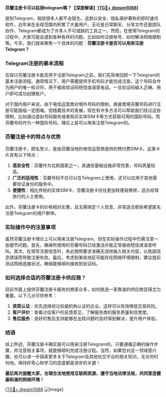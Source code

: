**芬蘭注册卡可以註冊telegram嗎？【深度解读】[[TG💪+ @esim1088](https://t.me/s/esim1088)]**

提到Telegram，相信很多人都不会陌生。这款以安全、隐私保护著称的即时通讯软件，近年来在全球范围内积累了大量用户。无论是日常聊天、分享文件还是团队协作，Telegram都成为了许多人不可或缺的工具之一。然而，在使用Telegram的过程中，大家可能会遇到各种各样的问题，比如如何注册账号、如何解决网络限制等。今天，我们就来聚焦一个具体的问题：**芬蘭注册卡是否可以用来注册Telegram？**

### Telegram注册的基本流程

在探讨芬蘭注册卡能否用于注册Telegram之前，我们先简单回顾一下Telegram的基本注册流程。通常情况下，用户需要提供手机号码才能完成注册。这个号码会作为用户的唯一标识符，用于接收验证码短信或语音电话。一旦验证码输入正确，用户即可成功创建账户。

对于国内用户来说，由于电信运营商对境外号码的限制，直接使用芬蘭号码进行注册可能面临一定困难。但随着技术的发展，现在有许多方法可以帮助我们绕过这些限制，比如通过虚拟号码服务或者购买实体SIM卡等方式获取可用的国际号码。而芬蘭号码作为一种国际号码，理论上是可以用来注册Telegram的。

### 芬蘭注册卡的特点与优势

芬蘭注册卡，顾名思义，是由芬蘭当地的电信运营商提供的预付费SIM卡。这类卡片具有以下特点：

1. **高安全性**：芬蘭作为北欧国家之一，其通信基础设施非常完善，号码质量较高。
2. **广泛的适用性**：芬蘭号码不仅可以在Telegram上使用，还可以应用于其他需要验证身份的服务中。
3. **便捷性**：相比传统的实体SIM卡，芬蘭注册卡往往更加轻便易携带，适合经常旅行的人士使用。

此外，芬蘭注册卡的价格相对实惠，且无需绑定个人信息，非常适合那些希望匿名注册Telegram的用户群体。

### 实际操作中的注意事项

虽然芬蘭注册卡理论上可以用来注册Telegram，但在实际操作过程中仍需注意一些细节问题。首先，确保所使用的芬蘭号码已经激活并能正常接收短信或语音呼叫。其次，在填写注册信息时，务必按照要求准确无误地输入相关内容，以免因信息错误而导致注册失败。最后，考虑到某些地区可能存在网络环境限制，建议提前测试网络连接状况，确保能够顺利接收到验证码。

### 如何选择合适的芬蘭注册卡供应商？

目前市面上提供芬蘭注册卡服务的商家众多，如何挑选一家靠谱的供应商显得尤为重要。以下几点可供参考：

1. **资质认证**：优先选择经过权威机构认证的企业，这样可以有效降低交易风险。
2. **客户评价**：查看过往客户的反馈意见，了解服务商的服务质量和信誉度。
3. **售后服务**：良好的售后支持能够在出现问题时及时得到解决，提升用户体验。

### 结语

综上所述，芬蘭注册卡确实是可以用来注册Telegram的。只要遵循正确的操作步骤，并注意相关事项，就能够顺利完成注册过程。当然，如果您对这一领域感兴趣，也可以进一步探索更多关于Telegram及其他社交平台的相关知识。无论何时何地，保持好奇心和学习的态度都是进步的关键！

**最后再次提醒大家，合理合法地使用互联网资源，遵守当地法律法规，共同营造健康和谐的网络环境！**

[[TG💪+ @esim1088](https://t.me/s/esim1088) ![Image](https://i.postimg.cc/4NQfJmqS/Snipaste-2025-05-13-00-14-12.png)]